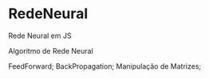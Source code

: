 # RedeNeural
Rede Neural em JS

Algoritmo de Rede Neural

FeedForward;
BackPropagation;
Manipulação de Matrizes;
